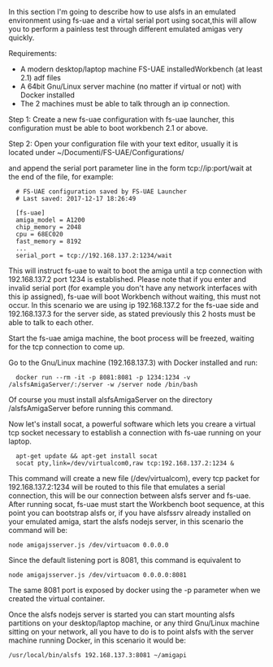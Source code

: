In this section I'm going to describe how to use alsfs in an emulated environment using fs-uae and a virtal serial port using socat,this will allow you to perform a painless test through different emulated amigas very quickly.

Requirements:

- A modern desktop/laptop machine FS-UAE installedWorkbench (at least 2.1) adf files
- A 64bit Gnu/Linux server machine (no matter if virtual or not) with Docker installed
- The 2 machines must be able to talk through an ip connection.

Step 1:
Create a new fs-uae configuration with fs-uae launcher, this configuration must be able to boot workbench 2.1 or above.

Step 2: Open your configuration file with your text editor, usually it is located under ~/Documenti/FS-UAE/Configurations/

and append the serial port parameter line in the form tcp://ip:port/wait at the end of the file, for example:

```
  # FS-UAE configuration saved by FS-UAE Launcher
  # Last saved: 2017-12-17 18:26:49

  [fs-uae]
  amiga_model = A1200
  chip_memory = 2048
  cpu = 68EC020
  fast_memory = 8192
  ...
  serial_port = tcp://192.168.137.2:1234/wait
```

This will instruct fs-uae to wait to boot the amiga until a tcp connection with 192.168.137.2 port 1234 is established.
Please note that if you enter and invalid serial port (for example you don't have any network interfaces with this ip assigned), fs-uae will boot Workbench without waiting, this must not occur.
In this scenario we are using ip 192.168.137.2 for the fs-uae side and 192.168.137.3 for the server side, as stated previously this 2 hosts must be able to talk to each other.

Start the fs-uae amiga machine, the boot process will be freezed, waiting for the tcp connection to come up.

Go to the Gnu/Linux machine (192.168.137.3) with Docker installed and run:

```
  docker run --rm -it -p 8081:8081 -p 1234:1234 -v /alsfsAmigaServer/:/server -w /server node /bin/bash
```

Of course you must install alsfsAmigaServer on the directory /alsfsAmigaServer before running this command.

Now let's install socat, a powerful software which lets you creare a virtual tcp socket necessary to establish a connection with fs-uae running on your laptop.

```
  apt-get update && apt-get install socat
  socat pty,link=/dev/virtualcom0,raw tcp:192.168.137.2:1234 &
```

This command will create a new file (/dev/virtualcom), every tcp packet for 192.168.137.2:1234 will be routed to this file that emulates a serial connection, this will be our connection between alsfs server and fs-uae.
After running socat, fs-uae must start the Workbench boot sequence, at this point you can bootstrap alsfs or, if you have alsfssrv already installed on your emulated amiga, start the alsfs nodejs server, in this scenario the command will be:

```
node amigajsserver.js /dev/virtuacom 0.0.0.0
```

Since the default listening port is 8081, this command is equivalent to 

```
node amigajsserver.js /dev/virtuacom 0.0.0.0:8081
```

The same 8081 port is exposed by docker using the -p parameter when we created the virtual container.

Once the alsfs nodejs server is started you can start mounting alsfs partitions on your desktop/laptop machine, or any third Gnu/Linux machine sitting on your network, all you have to do is to point alsfs with the server machine running Docker, in this scenario it would be:

```
/usr/local/bin/alsfs 192.168.137.3:8081 ~/amigapi
```

